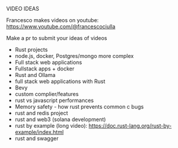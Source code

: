 VIDEO IDEAS

Francesco makes videos on youtube: https://www.youtube.com/@francescociulla

Make a pr to submit your ideas of videos 

- Rust projects
- node.js, docker, Postgres/mongo more complex
- Full stack web applications
- Fullstack apps + docker
- Rust and Ollama
- full stack web applications with Rust
-  Bevy
- custom complier/features
- rust vs javascript performances
- Memory safety - how rust prevents common c bugs
- rust and redis project
- rust and web3 (solana development)
- rust by example (long video): https://doc.rust-lang.org/rust-by-example/index.html
- rust and swagger
